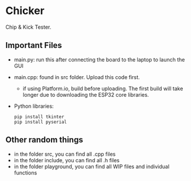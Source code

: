 # Chicker
Chip &amp; Kick Tester.

## Important Files
- main.py: run this after connecting the board to the laptop to launch the GUI
- main.cpp: found in src folder. Upload this code first.
    - if using Platform.io, build before uploading. The first build will take longer due to downloading the ESP32 core libraries.
 
- Python libraries:
  ```shell
  pip install tkinter
  pip install pyserial
  ```

## Other random things
- in the folder src, you can find all .cpp files 
- in the folder include, you can find all .h files
- in the folder playground, you can find all WIP files and individual functions

